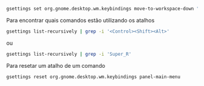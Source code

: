 ```bash
gsettings set org.gnome.desktop.wm.keybindings move-to-workspace-down "['<Super><Shift>Page_Down']"
```
Para encontrar quais comandos estão utilizando os atalhos
```bash
gsettings list-recursively | grep -i '<Control><Shift><Alt>'
```
ou
```bash
gsettings list-recursively | grep -i 'Super_R'
```
Para resetar um atalho de um comando
```bash
gsettings reset org.gnome.desktop.wm.keybindings panel-main-menu
```
 

